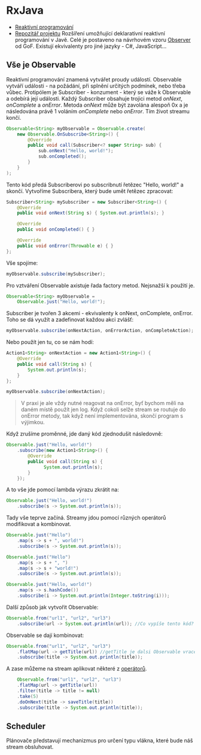 # RxJava

* [Reaktivní programování](http://reactivex.io/)
* [Repozitář projektu](https://github.com/ReactiveX/RxJava)
Rozšíření umožňující deklarativní reaktivní programování v Javě. Celé je postaveno na návrhovém vzoru [Observer](https://en.wikipedia.org/wiki/Observer_pattern) od GoF. Existují ekvivalenty pro jiné jazyky - C#, JavaScript...

## Vše je Observable
Reaktivní programování znamená vytvářet proudy událostí. Observable vytváří události - na požádání, při splnění určitých podmínek, nebo třeba vůbec. Protipólem je Subscriber - konzument - který se váže k Observable a odebírá její události. Každý Subscriber obsahuje trojici metod *onNext*, *onComplete* a *onError*. Metoda *onNext* může být zavolána alespoň 0x a je následována právě 1 voláním *onComplete* nebo *onError*. Tím život streamu končí.

```Java
Observable<String> myObservable = Observable.create(
    new Observable.OnSubscribe<String>() {
        @Override
        public void call(Subscriber<? super String> sub) {
            sub.onNext("Hello, world!");
            sub.onCompleted();
        }
    }
);
```

Tento kód předá Subscriberovi po subscribnutí řetězec "Hello, world!" a skončí. Vytvoříme Subscribera, který bude umět řetězec zpracovat:

```Java
Subscriber<String> mySubscriber = new Subscriber<String>() {
    @Override
    public void onNext(String s) { System.out.println(s); }

    @Override
    public void onCompleted() { }

    @Override
    public void onError(Throwable e) { }
};
```

Vše spojíme:

```Java
myObservable.subscribe(mySubscriber);
```

Pro vztváření Observable axistuje řada factory metod. Nejsnažší k použití je.

```Java
Observable<String> myObservable =
    Observable.just("Hello, world!");
```

Subscriber je tvořen 3 akcemi - ekvivalenty k onNext, onComplete, onError. Toho se dá využít a zadefinovat každou akci zvlášť:

```Java
myObservable.subscribe(onNextAction, onErrorAction, onCompleteAction);
```

Nebo použít jen tu, co se nám hodí:

```Java
Action1<String> onNextAction = new Action1<String>() {
    @Override
    public void call(String s) {
        System.out.println(s);
    }
};

myObservable.subscribe(onNextAction);
```

> V praxi je ale vždy nutné reagovat na onError, byť bychom měli na daném místě použít jen log. Když cokoli selže stream se routuje do onError metody, tak když není implementována, skončí program s výjimkou.

Když zrušíme proměnné, jde daný kód zjednodušit následovně:

```Java
Observable.just("Hello, world!")
    .subscribe(new Action1<String>() {
        @Override
        public void call(String s) {
              System.out.println(s);
        }
    });
```

A to vše jde pomocí lambda výrazu zkrátit na:

```Java
Observable.just("Hello, world!")
    .subscribe(s -> System.out.println(s));
```

Tady vše teprve začíná. Streamy jdou pomocí různých operátorů modifikovat a kombinovat.

```Java
Observable.just("Hello")
    .map(s -> s + ", world!")
    .subscribe(s -> System.out.println(s));
```
```Java
Observable.just("Hello")
    .map(s -> s + ", ")
    .map(s -> s + "world!")
    .subscribe(s -> System.out.println(s));
```
```Java
Observable.just("Hello, world!")
    .map(s -> s.hashCode())
    .subscribe(i -> System.out.println(Integer.toString(i)));
```

Další způsob jak vytvořit Observable:

```Java
Observable.from("url1", "url2", "url3")
    .subscribe(url -> System.out.println(url)); //Co vypíše tento kód?
```

Observable se dají kombinovat:
```Java
Observable.from("url1", "url2", "url3")
    .flatMap(url -> getTitle(url)) //getTitle je dalsi Observable vracejici titulek Url
    .subscribe(title -> System.out.println(title));
```

A zase můžeme na stream aplikovat některé z [operátorů](https://github.com/ReactiveX/RxJava/wiki/Alphabetical-List-of-Observable-Operators).

```Java
    Observable.from("url1", "url2", "url3")
    .flatMap(url -> getTitle(url))
    .filter(title -> title != null)
    .take(5)
    .doOnNext(title -> saveTitle(title))
    .subscribe(title -> System.out.println(title));
```

## Scheduler
Plánovače představují mechanizmus pro určení typu vlákna, které bude náš stream obsluhovat.



